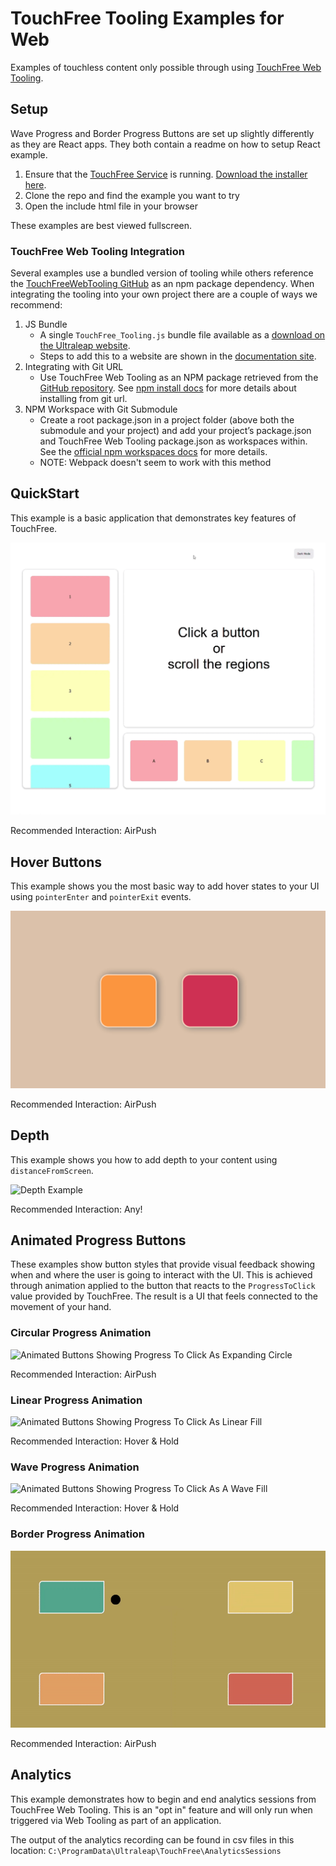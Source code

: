 # TouchFree Tooling Examples for Web

Examples of touchless content only possible through using [TouchFree Web Tooling](https://developer.leapmotion.com/touchfree-tooling-for-web).

## Setup

Wave Progress and Border Progress Buttons are set up slightly differently as they are React apps. They both contain a readme on how to setup React example.

1. Ensure that the [TouchFree Service](https://docs.ultraleap.com/touchfree-user-manual/#touchfree-service) is running. [Download the installer here](https://developer.leapmotion.com/touchfree).
2. Clone the repo and find the example you want to try
3. Open the include html file in your browser

These examples are best viewed fullscreen.

### TouchFree Web Tooling Integration

Several examples use a bundled version of tooling while others reference the [TouchFreeWebTooling GitHub](https://github.com/ultraleap/TouchFreeWebTooling) as an npm package dependency. When integrating the tooling into your own project there are a couple of ways we recommend:

1. JS Bundle
   - A single `TouchFree_Tooling.js` bundle file available as a [download on the Ultraleap website](https://developer.leapmotion.com/touchfree-tooling-for-web).
   - Steps to add this to a website are shown in the [documentation site](https://docs.ultraleap.com/touchfree-user-manual/tooling-for-web.html#add-touchfree-tooling-in-one-minute).
2. Integrating with Git URL
   - Use TouchFree Web Tooling as an NPM package retrieved from the [GitHub repository](https://github.com/ultraleap/TouchFreeWebTooling). See [npm install docs](https://docs.npmjs.com/cli/v9/commands/npm-install) for more details about installing from git url.
3. NPM Workspace with Git Submodule
   - Create a root package.json in a project folder (above both the submodule and your project) and add your project’s package.json and TouchFree Web Tooling package.json as workspaces within. See the [official npm workspaces docs](https://docs.npmjs.com/cli/v9/using-npm/workspaces?v=true) for more details.
   - NOTE: Webpack doesn't seem to work with this method

## QuickStart

This example is a basic application that demonstrates key features of TouchFree.

![Quick Start Example](Media/QuickStartExample.gif)

Recommended Interaction: AirPush

## Hover Buttons

This example shows you the most basic way to add hover states to your UI using `pointerEnter` and `pointerExit` events.

![Hover Button Example](Media/HoverButtonExample.gif)

Recommended Interaction: AirPush

## Depth

This example shows you how to add depth to your content using `distanceFromScreen`.

![Depth Example](Media/DepthExample.gif)

Recommended Interaction: Any!

## Animated Progress Buttons

These examples show button styles that provide visual feedback showing when and where the user is going to interact with the UI. This is achieved through animation applied to the button that reacts to the `ProgressToClick` value provided by TouchFree. The result is a UI that feels connected to the movement of your hand.

### Circular Progress Animation

![Animated Buttons Showing Progress To Click As Expanding Circle](Media/CircularProgressExample.gif)

Recommended Interaction: AirPush

### Linear Progress Animation

![Animated Buttons Showing Progress To Click As Linear Fill](Media/LinearProgressExample.gif)

Recommended Interaction: Hover & Hold

### Wave Progress Animation

![Animated Buttons Showing Progress To Click As A Wave Fill](Media/WaveFill.gif)

Recommended Interaction: Hover & Hold

### Border Progress Animation

![Animated Buttons Showing Progress To Click As a Gradually Completed Border](Media/BorderProgressExample.gif)

Recommended Interaction: AirPush

## Analytics

This example demonstrates how to begin and end analytics sessions from TouchFree Web Tooling. This is an "opt in" feature and will only run when triggered via Web Tooling as part of an application.

The output of the analytics recording can be found in csv files in this location: `C:\ProgramData\Ultraleap\TouchFree\AnalyticsSessions`

